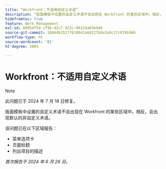 ```yaml
---
title: “Workfront：不适用自定义术语”
description: “版面模板中设置的自定义术语不会出现在 Workfront 的某些区域中。相反，会出现默认的非自定义术语。“
hidefromtoc: true
feature: Work Management
exl-id: 80954f54-cf9b-42c7-923c-99134a03b9dd
source-git-commit: 18d44b25277610942a68227b9a3a9c17c874b966
workflow-type: ht
source-wordcount: '81'
ht-degree: 100%

---
```


# Workfront：不适用自定义术语

>[!NOTE]
>
>此问题已于 2024 年 7 月 18 日修复。

版面模板中设置的自定义术语不会出现在 Workfront 的某些区域中。相反，会出现默认的非自定义术语。

该问题已在以下区域报告：

* 菜单选项卡
* 页面标题
* 列出项目的描述

_首次报告于 2024 年 6 月 26 日。_
